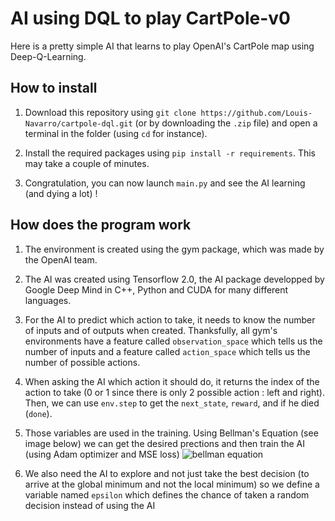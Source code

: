 AI using DQL to play CartPole-v0
================================
Here is a pretty simple AI that learns to play OpenAI's CartPole map using Deep-Q-Learning.

## How to install
1. Download this repository using `git clone https://github.com/Louis-Navarro/cartpole-dql.git` (or by downloading the `.zip` file) and open a terminal in the folder (using `cd` for instance).

2. Install the required packages using `pip install -r requirements`. This may take a couple of minutes.

3. Congratulation, you can now launch `main.py` and see the AI learning (and dying a lot) !

## How does the program work
1. The environment is created using the gym package, which was made by the OpenAI team.

2. The AI was created using Tensorflow 2.0, the AI package developped by Google Deep Mind in C++, Python and CUDA for many different languages.

3. For the AI to predict which action to take, it needs to know the number of inputs and of outputs when created. Thanksfully, all gym's environments have a feature called `observation_space` which tells us the number of inputs and a feature called `action_space` which tells us the number of possible actions.

4. When asking the AI which action it should do, it returns the index of the action to take (0 or 1 since there is only 2 possible action : left and right). Then, we can use `env.step` to get the `next_state`, `reward`, and if he died (`done`).

5. Those variables are used in the training. Using Bellman's Equation (see image below) we can get the desired prections and then train the AI (using Adam optimizer and MSE loss)
![bellman equation]

6. We also need the AI to explore and not just take the best decision (to arrive at the global minimum and not the local minimum) so we define a variable named `epsilon` which defines the chance of taken a random decision instead of using the AI


[bellman equation]: https://www.oreilly.com/library/view/reinforcement-learning-with/9781788835725/assets/5051739f-0788-416d-9182-38ae2169ffca.png
